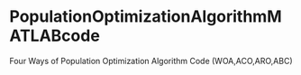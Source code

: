 # PopulationOptimizationAlgorithmMATLABcode
Four Ways of Population Optimization Algorithm Code (WOA,ACO,ARO,ABC)
